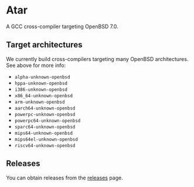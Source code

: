 # Atar

A GCC cross-compiler targeting OpenBSD 7.0.

## Target architectures

We currently build cross-compilers targeting many OpenBSD architectures. See above for more info:

* `alpha-unknown-openbsd`
* `hppa-unknown-openbsd`
* `i386-unknown-openbsd`
* `x86_64-unknown-openbsd`
* `arm-unknown-openbsd`
* `aarch64-unknown-openbsd`
* `powerpc-unknown-openbsd`
* `powerpc64-unknown-openbsd`
* `sparc64-unknown-openbsd`
* `mips64-unknown-openbsd`
* `mips64el-unknown-openbsd`
* `riscv64-unknown-openbsd`

## Releases

You can obtain releases from the  [releases](https://github.com/AmanoTeam/Atar/releases) page.
